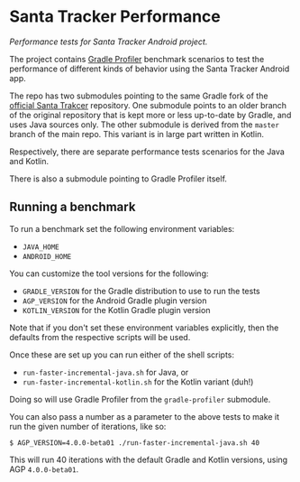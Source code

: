 # Santa Tracker Performance

_Performance tests for Santa Tracker Android project._

The project contains [Gradle Profiler](http://github.com/gradle/gradle-profiler) benchmark scenarios to test the performance of different kinds of behavior using the Santa Tracker Android app.

The repo has two submodules pointing to the same Gradle fork of the [official Santa Trakcer](https://github.com/google/santa-tracker-android) repository.
One submodule points to an older branch of the original repository that is kept more or less up-to-date by Gradle, and uses Java sources only.
The other submodule is derived from the `master` branch of the main repo.
This variant is in large part written in Kotlin.

Respectively, there are separate performance tests scenarios for the Java and Kotlin.

There is also a submodule pointing to Gradle Profiler itself.

## Running a benchmark

To run a benchmark set the following environment variables:

- `JAVA_HOME`
- `ANDROID_HOME`

You can customize the tool versions for the following:

- `GRADLE_VERSION` for the Gradle distribution to use to run the tests
- `AGP_VERSION` for the Android Gradle plugin version
- `KOTLIN_VERSION` for the Kotlin Gradle plugin version

Note that if you don't set these environment variables explicitly, then the defaults from the respective scripts will be used.

Once these are set up you can run either of the shell scripts:

- `run-faster-incremental-java.sh` for Java, or
- `run-faster-incremental-kotlin.sh` for the Kotlin variant (duh!)

Doing so will use Gradle Profiler from the `gradle-profiler` submodule.

You can also pass a number as a parameter to the above tests to make it run the given number of iterations, like so:

```console
$ AGP_VERSION=4.0.0-beta01 ./run-faster-incremental-java.sh 40
```

This will run 40 iterations with the default Gradle and Kotlin versions, using AGP `4.0.0-beta01`.
